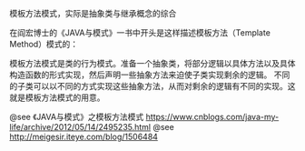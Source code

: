 
模板方法模式，实际是抽象类与继承概念的综合





在阎宏博士的《JAVA与模式》一书中开头是这样描述模板方法（Template Method）模式的：

模板方法模式是类的行为模式。准备一个抽象类，将部分逻辑以具体方法以及具体构造函数的形式实现，然后声明一些抽象方法来迫使子类实现剩余的逻辑。
不同的子类可以以不同的方式实现这些抽象方法，从而对剩余的逻辑有不同的实现。这就是模板方法模式的用意。


@see 《JAVA与模式》之模板方法模式 https://www.cnblogs.com/java-my-life/archive/2012/05/14/2495235.html
@see http://meigesir.iteye.com/blog/1506484